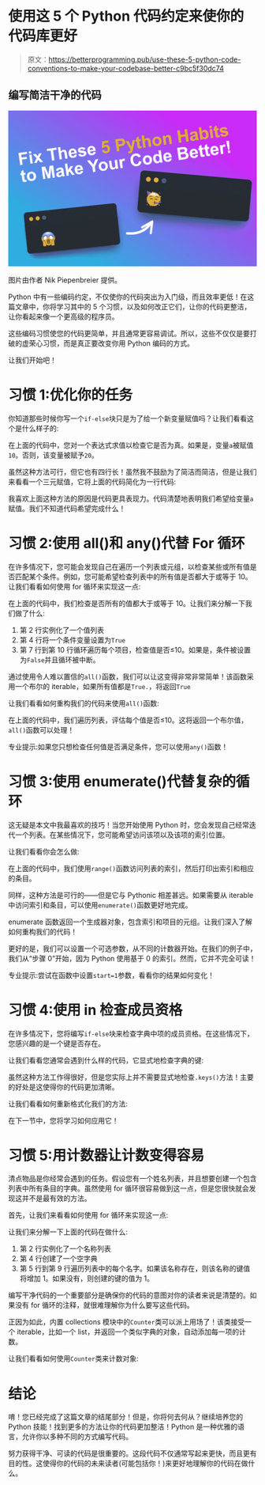 # 使用这 5 个 Python 代码约定来使你的代码库更好

> 原文：<https://betterprogramming.pub/use-these-5-python-code-conventions-to-make-your-codebase-better-c9bc5f30dc74>

## 编写简洁干净的代码

![](img/946692d21bd18200e7fdbdeda3cf1ab3.png)

图片由作者 Nik Piepenbreier 提供。

Python 中有一些编码约定，不仅使你的代码突出为入门级，而且效率更低！在这篇文章中，你将学习其中的 5 个习惯，以及如何改正它们，让你的代码更整洁，让你看起来像一个更高级的程序员。

这些编码习惯使您的代码更简单，并且通常更容易调试。所以，这些不仅仅是要打破的虚荣心习惯，而是真正要改变你用 Python 编码的方式。

让我们开始吧！

# 习惯 1:优化你的任务

你知道那些时候你写一个`if-else`块只是为了给一个新变量赋值吗？让我们看看这个是什么样子的:

在上面的代码中，您对一个表达式求值以检查它是否为真。如果是，变量`a`被赋值`10`。否则，该变量被赋予`20`。

虽然这种方法可行，但它也有四行长！虽然我不鼓励为了简洁而简洁，但是让我们来看看一个三元赋值，它将上面的代码简化为一行代码:

我喜欢上面这种方法的原因是代码更具表现力。代码清楚地表明我们希望给变量`a`赋值。我们不知道代码希望完成什么！

# 习惯 2:使用 all()和 any()代替 For 循环

在许多情况下，您可能会发现自己在遍历一个列表或元组，以检查某些或所有值是否匹配某个条件。例如，您可能希望检查列表中的所有值是否都大于或等于 10。让我们看看如何使用 for 循环来实现这一点:

在上面的代码中，我们检查是否所有的值都大于或等于 10。让我们来分解一下我们做了什么:

1.  第 2 行实例化了一个值列表
2.  第 4 行将一个条件变量设置为`True`
3.  第 7 行到第 10 行循环遍历每个项目，检查值是否≤10。如果是，条件被设置为`False`并且循环被中断。

通过使用令人难以置信的`all()`函数，我们可以让这变得非常非常简单！该函数采用一个布尔的 iterable，如果所有值都是`True.`，将返回`True`

让我们看看如何重构我们的代码来使用`all()`函数:

在上面的代码中，我们遍历列表，评估每个值是否≤10。这将返回一个布尔值，`all()`函数可以处理！

专业提示:如果您只想检查任何值是否满足条件，您可以使用`any()`函数！

# 习惯 3:使用 enumerate()代替复杂的循环

这无疑是本文中我最喜欢的技巧！当您开始使用 Python 时，您会发现自己经常迭代一个列表。在某些情况下，您可能希望访问该项以及该项的索引位置。

让我们看看你会怎么做:

在上面的代码中，我们使用`range()`函数访问列表的索引，然后打印出索引和相应的条目。

同样，这种方法是可行的——但是它与 Pythonic 相差甚远。如果需要从 iterable 中访问索引和条目，可以使用`enumerate()`函数更好地完成。

enumerate 函数返回一个生成器对象，包含索引和项目的元组。让我们深入了解如何重构我们的代码！

更好的是，我们可以设置一个可选参数，从不同的计数器开始。在我们的例子中，我们从“步骤 0”开始，因为 Python 使用基于 0 的索引。然而，它并不完全可读！

专业提示:尝试在函数中设置`start=1`参数，看看你的结果如何变化！

# 习惯 4:使用 in 检查成员资格

在许多情况下，您将编写`if-else`块来检查字典中项的成员资格。在这些情况下，您感兴趣的是一个键是否存在。

让我们看看您通常会遇到什么样的代码，它显式地检查字典的键:

虽然这种方法工作得很好，但是您实际上并不需要显式地检查`.keys()`方法！主要的好处是这使得你的代码更加清晰。

让我们看看如何重新格式化我们的方法:

在下一节中，您将学习如何应用它！

# 习惯 5:用计数器让计数变得容易

清点物品是你经常会遇到的任务。假设您有一个姓名列表，并且想要创建一个包含列表中所有条目的字典。虽然使用 for 循环很容易做到这一点，但是您很快就会发现这并不是最有效的方法。

首先，让我们来看看如何使用 for 循环来实现这一点:

让我们来分解一下上面的代码在做什么:

1.  第 2 行实例化了一个名称列表
2.  第 4 行创建了一个空字典
3.  第 5 行到第 9 行遍历列表中的每个名字。如果该名称存在，则该名称的键值将增加 1。如果没有，则创建的键的值为 1。

编写干净代码的一个重要部分是确保你的代码的意图对你的读者来说是清楚的。如果没有 for 循环的注释，就很难理解你为什么要写这些代码。

正因为如此，内置 collections 模块中的`Counter`类可以派上用场了！该类接受一个 iterable，比如一个 list，并返回一个类似字典的对象，自动添加每一项的计数。

让我们看看如何使用`Counter`类来计数对象:

# 结论

唷！您已经完成了这篇文章的结尾部分！但是，你将何去何从？继续培养您的 Python 技能！找到更多的方法让你的代码更加整洁！Python 是一种优雅的语言，允许你以多种不同的方式编写代码。

努力获得干净、可读的代码是很重要的。这段代码不仅通常写起来更快，而且更有目的性。这使得你的代码的未来读者(可能包括你！)来更好地理解你的代码在做什么。